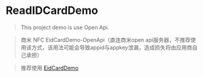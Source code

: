 # ReadIDCardDemo

> This project demo is use Open Api.

> 商米 NFC EidCardDemo-OpenApi（直连商米open api服务器，不推荐使用该方式，该用法可能会导致appid与appkey泄漏，造成损失将由应用商自己承担）

> 推荐使用 [EidCardDemo](https://github.com/EID-Demo/EIDCardDemo)
